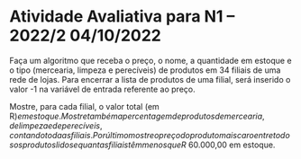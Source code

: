 # Atividade Avaliativa para N1 – 2022/2    04/10/2022

Faça um algoritmo que receba o preço, o nome, a quantidade em estoque e o tipo (mercearia,
limpeza e perecíveis) de produtos em 34 filiais de uma rede de lojas. Para encerrar a lista de
produtos de uma filial, será inserido o valor -1 na variável de entrada referente ao preço.

Mostre, para cada filial, o valor total (em R$) em estoque. Mostre também a percentagem de
produtos de mercearia, de limpeza e de perecíveis, contando toda as filiais. Por último mostre o
preço do produto mais caro entre todos os produtos lidos e quantas filiais têm menos que R$
60.000,00 em estoque.
 
